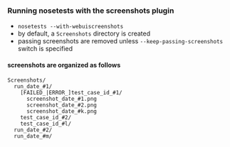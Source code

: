 ### Running nosetests with the screenshots plugin
* `nosetests --with-webuiscreenshots`
* by default, a `Screenshots` directory is created
* passing screenshots are removed unless `--keep-passing-screenshots` switch is specified

#### screenshots are organized as follows
```
Screenshots/
  run_date_#1/
    [FAILED_|ERROR_]test_case_id_#1/
      screenshot_date_#1.png
      screenshot_date_#2.png
      screenshot_date_#k.png
    test_case_id_#2/
    test_case_id_#l/
  run_date_#2/
  run_date_#m/
```


      
